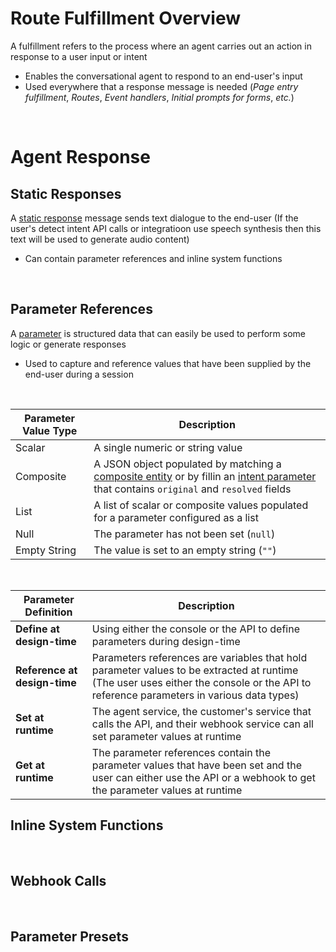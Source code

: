 # Route Fulfillment Overview

A fulfillment refers to the process where an agent carries out an action in response to a user input or intent

* Enables the conversational agent to respond to an end-user's input
* Used everywhere that a response message is needed (*Page entry fulfillment*, *Routes*, *Event handlers*, *Initial prompts for forms*, *etc.*)

<br>

# Agent Response

## Static Responses

A [static response](https://cloud.google.com/dialogflow/cx/docs/concept/fulfillment#text) message sends text dialogue to the end-user (If the user's detect intent API calls or integratioon use speech synthesis then this text will be used to generate audio content)

* Can contain parameter references and inline system functions

<br>

## Parameter References

A [parameter](https://cloud.google.com/dialogflow/cx/docs/concept/parameter) is structured data that can easily be used to perform some logic or generate responses

* Used to capture and reference values that have been supplied by the end-user during a session

<br>

| Parameter Value Type | Description |
| --- | --- |
| Scalar | A single numeric or string value |
| Composite | A JSON object populated by matching a [composite entity](https://cloud.google.com/dialogflow/cx/docs/concept/entity-options#comp) or by fillin an [intent parameter](https://cloud.google.com/dialogflow/cx/docs/concept/parameter#:~:text=filling%20of%20an-,intent%20parameter,-%2C%20which%20contains%20original) that contains `original` and `resolved` fields |
| List | A list of scalar or composite values populated for a parameter configured as a list |
| Null | The parameter has not been set (`null`) | 
| Empty String | The value is set to an empty string (`""`) |

<br>

| Parameter Definition | Description |
| --- | --- |
| **Define at design-time** | Using either the console or the API to define parameters during design-time |
| **Reference at design-time** | Parameters references are variables that hold parameter values to be extracted at runtime (The user uses either the console or the API to reference parameters in various data types) |
| **Set at runtime** | The agent service, the customer's service that calls the API, and their webhook service can all set parameter values at runtime |
| **Get at runtime** | The parameter references contain the parameter values that have been set and the user can either use the API or a webhook to get the parameter values at runtime |

## Inline System Functions

<br>

## Webhook Calls

<br>

## Parameter Presets